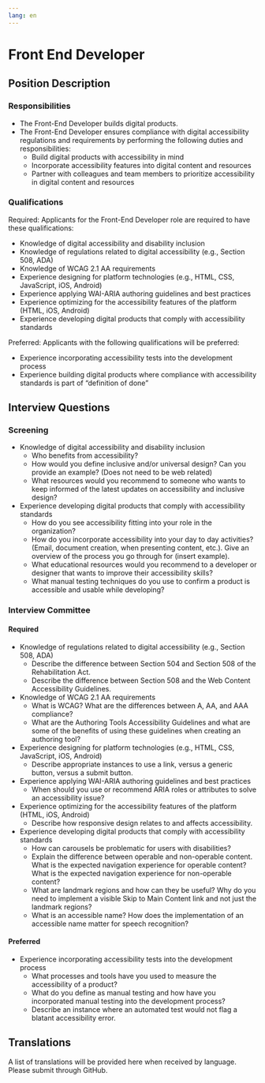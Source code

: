 ```yaml
---
lang: en
---
```

# Front End Developer

## Position Description

### Responsibilities

- The Front-End Developer builds digital products.
- The Front-End Developer ensures compliance with digital accessibility regulations and requirements by performing the following duties and responsibilities:
  - Build digital products with accessibility in mind
  - Incorporate accessibility features into digital content and resources
  - Partner with colleagues and team members to prioritize accessibility in digital content and resources

### Qualifications
Required: Applicants for the Front-End Developer role are required to have these qualifications:
- Knowledge of digital accessibility and disability inclusion
- Knowledge of regulations related to digital accessibility (e.g., Section 508, ADA)
- Knowledge of WCAG 2.1 AA requirements
- Experience designing for platform technologies (e.g., HTML, CSS, JavaScript, iOS, Android)
- Experience applying WAI-ARIA authoring guidelines and best practices
- Experience optimizing for the accessibility features of the platform (HTML, iOS, Android)
- Experience developing digital products that comply with accessibility standards

Preferred: Applicants with the following qualifications will be preferred:
- Experience incorporating accessibility tests into the development process
- Experience building digital products where compliance with accessibility standards is part of “definition of done”

## Interview Questions

### Screening
- Knowledge of digital accessibility and disability inclusion
  - Who benefits from accessibility?
  - How would you define inclusive and/or universal design? Can you provide an
example? (Does not need to be web related)
  - What resources would you recommend to someone who wants to keep informed of the latest updates on accessibility and inclusive design?
- Experience developing digital products that comply with accessibility standards
  - How do you see accessibility fitting into your role in the organization?
  - How do you incorporate accessibility into your day to day activities? (Email, document creation, when presenting content, etc.). Give an overview of the process you go through for (insert example).
  - What educational resources would you recommend to a developer or designer that wants to improve their accessibility skills?
  - What manual testing techniques do you use to confirm a product is accessible and usable while developing?

### Interview Committee
#### Required
- Knowledge of regulations related to digital accessibility (e.g., Section 508, ADA)
  - Describe the difference between Section 504 and Section 508 of the Rehabilitation Act.
  - Describe the difference between Section 508 and the Web Content Accessibility Guidelines.
- Knowledge of WCAG 2.1 AA requirements
  - What is WCAG? What are the differences between A, AA, and AAA compliance?
  - What are the Authoring Tools Accessibility Guidelines and what are some of the benefits of using these guidelines when creating an authoring tool?
- Experience designing for platform technologies (e.g., HTML, CSS, JavaScript, iOS, Android)
  - Describe appropriate instances to use a link, versus a generic button, versus a submit button.
- Experience applying WAI-ARIA authoring guidelines and best practices
  - When should you use or recommend ARIA roles or attributes to solve an accessibility issue?
- Experience optimizing for the accessibility features of the platform (HTML, iOS, Android)
  - Describe how responsive design relates to and affects accessibility.
- Experience developing digital products that comply with accessibility standards
  - How can carousels be problematic for users with disabilities?
  - Explain the difference between operable and non-operable content. What is the expected navigation experience for operable content? What is the expected navigation experience for non-operable content?
  - What are landmark regions and how can they be useful? Why do you need to implement a visible Skip to Main Content link and not just the landmark regions?
  - What is an accessible name? How does the implementation of an accessible name matter for speech recognition? 

#### Preferred
- Experience incorporating accessibility tests into the development process
  - What processes and tools have you used to measure the accessibility of a product?
  - What do you define as manual testing and how have you incorporated manual testing into the development process?
  - Describe an instance where an automated test would not flag a blatant accessibility error.


## Translations
A list of translations will be provided here when received by language. Please submit through GitHub.
